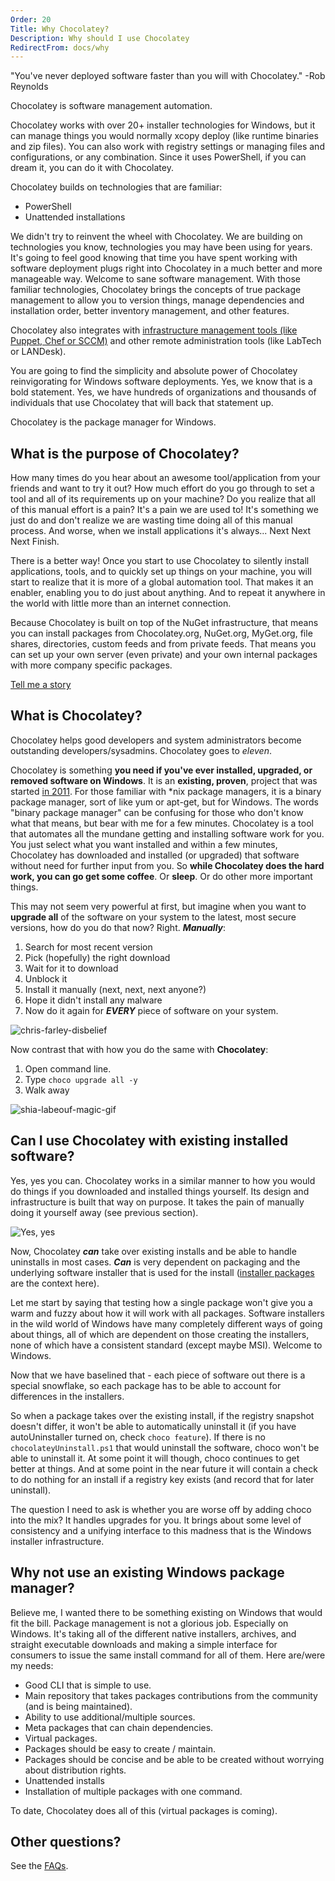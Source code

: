 ```yaml
---
Order: 20
Title: Why Chocolatey?
Description: Why should I use Chocolatey
RedirectFrom: docs/why
---
```


"You've never deployed software faster than you will with Chocolatey." -Rob Reynolds

Chocolatey is software management automation.

Chocolatey works with over 20+ installer technologies for Windows, but it can manage things you would normally xcopy deploy (like runtime binaries and zip files). You can also work with registry settings or managing files and configurations, or any combination. Since it uses PowerShell, if you can dream it, you can do it with Chocolatey.

Chocolatey builds on technologies that are familiar:

* PowerShell
* Unattended installations

We didn't try to reinvent the wheel with Chocolatey. We are building on technologies you know, technologies you may have been using for years. It's going to feel good knowing that time you have spent working with software deployment plugs right into Chocolatey in a much better and more manageable way. Welcome to sane software management. With those familiar technologies, Chocolatey brings the concepts of true package management to allow you to version things, manage dependencies and installation order, better inventory management, and other features.

Chocolatey also integrates with [infrastructure management tools (like Puppet, Chef or SCCM)](./features/free/infrastructure-automation) and other remote administration tools (like LabTech or LANDesk).

You are going to find the simplicity and absolute power of Chocolatey reinvigorating for Windows software deployments. Yes, we know that is a bold statement. Yes, we have hundreds of organizations and thousands of individuals that use Chocolatey that will back that statement up.

Chocolatey is the package manager for Windows.

## What is the purpose of Chocolatey?

How many times do you hear about an awesome tool/application from your friends and want to try it out? How much effort do you go through to set a tool and all of its requirements up on your machine? Do you realize that all of this manual effort is a pain? It's a pain we are used to! It's something we just do and don't realize we are wasting time doing all of this manual process. And worse, when we install applications it's always... Next Next Next Finish.

There is a better way! Once you start to use Chocolatey to silently install applications, tools, and to quickly set up things on your machine, you will start to realize that it is more of a global automation tool. That makes it an enabler, enabling you to do just about anything. And to repeat it anywhere in the world with little more than an internet connection.

Because Chocolatey is built on top of the NuGet infrastructure, that means you can install packages from Chocolatey.org, NuGet.org, MyGet.org, file shares, directories, custom feeds and from private feeds. That means you can set up your own server (even private) and your own internal packages with more company specific packages.

[Tell me a story](./chocolatey-story)

## What is Chocolatey?

Chocolatey helps good developers and system administrators become outstanding developers/sysadmins. Chocolatey goes to *eleven*.

Chocolatey is something **you need if you've ever installed, upgraded, or removed software on Windows**. It is an **existing, proven**, project that was started [in 2011](https://github.com/ferventcoder/nugetpackages/commit/d16ed7ac675395b3bb8ecee90fb13efb03d4b619). For those familiar with \*nix package managers, it is a binary package manager, sort of like yum or apt-get, but for Windows. The words "binary package manager" can be confusing for those who don't know what that means, but bear with me for a few minutes. Chocolatey is a tool that automates all the mundane getting and installing software work for you. You just select what you want installed and within a few minutes, Chocolatey has downloaded and installed (or upgraded) that software without need for further input from you. So **while Chocolatey does the hard work, you can go get some coffee**. Or **sleep**. Or do other more important things.

This may not seem very powerful at first, but imagine when you want to **upgrade all** of the software on your system to the latest, most secure versions, how do you do that now? Right. ***Manually***:

1. Search for most recent version
1. Pick (hopefully) the right download
1. Wait for it to download
1. Unblock it
1. Install it manually (next, next, next anyone?)
1. Hope it didn't install any malware
1. Now do it again for ***EVERY*** piece of software on your system.

![chris-farley-disbelief](https://cloud.githubusercontent.com/assets/63502/6924749/4e4e23d2-d7a0-11e4-9f4e-a44a02b227f6.gif)

Now contrast that with how you do the same with **Chocolatey**:

1. Open command line.
1. Type `choco upgrade all -y`
1. Walk away

![shia-labeouf-magic-gif](https://cloud.githubusercontent.com/assets/63502/6924713/14521f12-d7a0-11e4-819d-88c46e1a7bfa.gif)

<a name="can-i-use-chocolatey-with-existing-software"></a>

## Can I use Chocolatey with existing installed software?

Yes, yes you can. Chocolatey works in a similar manner to how you would do things if you downloaded and installed things yourself. Its design and infrastructure is built that way on purpose. It takes the pain of manually doing it yourself away (see previous section).

![Yes, yes](http://replygif.net/i/208.gif)

Now, Chocolatey ***can*** take over existing installs and be able to handle uninstalls in most cases. ***Can*** is very dependent on packaging and the underlying software installer that is used for the install ([installer packages](./general/faqs#what-distinction-does-chocolatey-make-between-an-installable-and-a-portable-application) are the context here).

Let me start by saying that testing how a single package won't give you a warm and fuzzy about how it will work with all packages. Software installers in the wild world of Windows have many completely different ways of going about things, all of which are dependent on those creating the installers, none of which have a consistent standard (except maybe MSI). Welcome to Windows.

Now that we have baselined that - each piece of software out there is a special snowflake, so  each package has to be able to account for differences in the installers.

So when a package takes over the existing install, if the registry snapshot doesn't differ, it won't be able to automatically uninstall it (if you have autoUninstaller turned on, check `choco feature`). If there is no `chocolateyUninstall.ps1` that would uninstall the software, choco won't be able to uninstall it. At some point it will though, choco continues to get better at things. And at some point in the near future it will contain a check to do nothing for an install if a registry key exists (and record that for later uninstall).

The question I need to ask is whether you are worse off by adding choco into the mix? It handles upgrades for you. It brings about some level of consistency and a unifying interface to this madness that is the Windows installer infrastructure.

## Why not use an existing Windows package manager?

Believe me, I wanted there to be something existing on Windows that would fit the bill. Package management is not a glorious job. Especially on Windows. It's taking all of the different native installers, archives, and straight executable downloads and making a simple interface for consumers to issue the same install command for all of them. Here are/were my needs:

* Good CLI that is simple to use.
* Main repository that takes packages contributions from the community (and is being maintained).
* Ability to use additional/multiple sources.
* Meta packages that can chain dependencies.
* Virtual packages.
* Packages should be easy to create / maintain.
* Packages should be concise and be able to be created without worrying about distribution rights.
* Unattended installs
* Installation of multiple packages with one command.

To date, Chocolatey does all of this (virtual packages is coming).

## Other questions?

See the [FAQs](./general/faqs).
